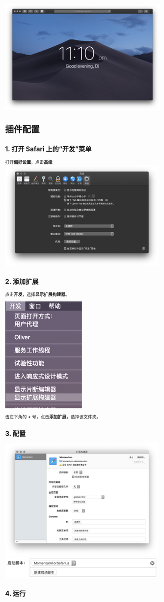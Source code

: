 ![xiaoguo](https://github.com/huangdi426/Momentum_for_Safari/blob/master/img/5.png)
# 插件配置

## 1. 打开 Safari 上的“开发”菜单 
打开**偏好设置**，点击**高级**
<img src="https://github.com/huangdi426/Momentum_for_Safari/blob/master/img/1.png" width="500" >

## 2. 添加扩展
点击**开发**，选择**显示扩展构建器**。

<img src="https://github.com/huangdi426/Momentum_for_Safari/blob/master/img/2.png" width="250" >

击左下角的 **+** 号，点击**添加扩展**，选择该文件夹。

## 3. 配置
<img src="https://github.com/huangdi426/Momentum_for_Safari/blob/master/img/3.png" width="500">

<img src="https://github.com/huangdi426/Momentum_for_Safari/blob/master/img/4.png" width="500" >

## 4. 运行
